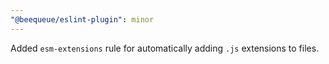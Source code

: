 ```yaml
---
"@beequeue/eslint-plugin": minor
---
```


Added `esm-extensions` rule for automatically adding `.js` extensions to files.
